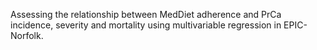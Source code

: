 Assessing the relationship between MedDiet adherence and PrCa incidence, severity and mortality using multivariable regression in EPIC-Norfolk.
